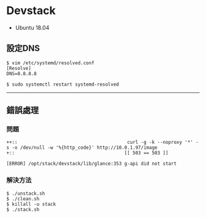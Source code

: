 # Devstack
* Ubuntu 18.04
## 設定DNS
```
$ vim /etc/systemd/resolved.conf
[Resolve]
DNS=8.8.8.8

$ sudo systemctl restart systemd-resolved
```

---
## 錯誤處理
### 問題
```shell
++::                                        curl -g -k --noproxy '*' -s -o /dev/null -w '%{http_code}' http://10.0.1.97/image
+::                                        [[ 503 == 503 ]]

[ERROR] /opt/stack/devstack/lib/glance:353 g-api did not start
```
### 解決方法
```shell
$ ./unstack.sh
$ ./clean.sh
$ killall -u stack
$ ./stack.sh
```